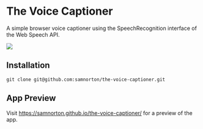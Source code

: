#  The Voice Captioner

A simple browser voice captioner using the SpeechRecognition interface of the Web Speech API.

![](https://i.imgur.com/nRtZurP.png)


## Installation

```
git clone git@github.com:samnorton/the-voice-captioner.git

```

## App Preview

Visit https://samnorton.github.io/the-voice-captioner/ for a preview of the app.
